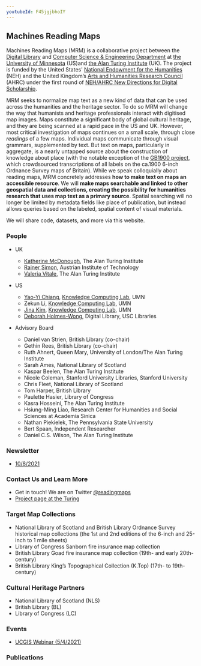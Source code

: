 ```yaml
---
youtubeId: F45jgjbhoIY
---
```


## Machines Reading Maps

Machines Reading Maps (MRM) is a collaborative project between the [Digital Library](http://digitallibrary.usc.edu/) and [Computer Science & Engineering Department](https://cse.umn.edu/cs) at [the University of Minnesota](https://www.umn.edu/) (US)and [the Alan Turing Institute](https://www.turing.ac.uk/) (UK). The project is funded by the United States' [National Endowment for the Humanities](https://www.neh.gov/) (NEH) and the United Kingdom’s [Arts and Humanities Research Council](https://ahrc.ukri.org/) (AHRC) under the first round of [NEH/AHRC New Directions for Digital Scholarship](https://www.neh.gov/news/neh-and-uk-arts-and-humanities-research-council-announce-grants-support-digital-innovation).

MRM seeks to normalize map text as a new kind of data that can be used across the humanities and the heritage sector. To do so MRM will change the way that humanists and heritage professionals interact with digitised map images. Maps constitute a significant body of global cultural heritage, and they are being scanned at a rapid pace in the US and UK. However, most critical investigation of maps continues on a small scale, through close *readings* of a few maps. Individual maps communicate through visual grammars, supplemented by text. But text on maps, particularly in aggregate, is a nearly untapped source about the construction of knowledge about place (with the notable exception of the [GB1900 project](https://geo.nls.uk/maps/gb1900/), which crowdsourced transcriptions of all labels on the ca.1900 6-inch Ordnance Survey maps of Britain). While we speak colloquially about reading maps, MRM concretely addresses **how to make text on maps an accessible resource**. We will **make maps searchable and linked to other geospatial data and collections, creating the possibility for humanities research that uses map text as a primary source**. Spatial searching will no longer be limited by metadata fields like place of publication, but instead allows queries based on the labeled, spatial content of visual materials.

We will share code, datasets, and more via this website.


### People

- UK
  - [Katherine McDonough](https://www.turing.ac.uk/people/researchers/katherine-mcdonough), The Alan Turing Institute
  - [Rainer Simon](https://rsimon.github.io/), Austrian Institute of Technology
  - [Valeria Vitale](https://www.turing.ac.uk/people/research-associates/valeria-vitale), The Alan Turing Institute

- US
  - [Yao-Yi Chiang](https://yaoyichi.github.io/), [Knowledge Computing Lab](https://knowledge-computing.github.io/), UMN
  - Zekun Li, [Knowledge Computing Lab](https://knowledge-computing.github.io/), UMN
  - [Jina Kim](https://jina-kim.github.io/), [Knowledge Computing Lab](https://knowledge-computing.github.io/), UMN
  - [Deborah Holmes-Wong](https://libraries.usc.edu/person/deborah-ann-holmes-wong), Digital Library, USC Libraries
 

- Advisory Board
  - Daniel van Strien, British Library (co-chair)
  - Gethin Rees, British Library (co-chair)
  - Ruth Ahnert, Queen Mary, University of London/The Alan Turing Institute
  - Sarah Ames, National Library of Scotland
  - Kaspar Beelen, The Alan Turing Institute
  - Nicole Coleman, Stanford University Libraries, Stanford University
  - Chris Fleet, National Library of Scotland
  - Tom Harper, British Library
  - Paulette Hasier, Library of Congress
  - Kasra Hosseini, The Alan Turing Institute
  - Hsiung-Ming Liao, Research Center for Humanities and Social Sciences at Academia Sinica
  - Nathan Piekielek, The Pennsylvania State University
  - Bert Spaan, Independent Researcher
  - Daniel C.S. Wilson, The Alan Turing Institute

### Newsletter
- [10/8/2021](https://github.com/machines-reading-maps/Tutorials-Newsletters/blob/main/Newsletter_2021_10.pdf)

### Contact Us and Learn More
- Get in touch! We are on Twitter [@readingmaps](https://twitter.com/ReadingMaps)
- [Project page at the Turing](https://www.turing.ac.uk/research/research-projects/machines-reading-maps)

### Target Map Collections
- National Library of Scotland and British Library Ordnance Survey historical map collections (the 1st and 2nd editions of the 6-inch and 25-inch to 1 mile sheets)
- Library of Congress Sanborn fire insurance map collection
- British Library Goad fire insurance map collection (19th- and early 20th-century)
- British Library King’s Topographical Collection (K.Top) (17th- to 19th-century)

### Cultural Heritage Partners
- National Library of Scotland (NLS)
- British Library (BL)
- Library of Congress (LC)

### Events
- [UCGIS Webinar (5/4/2021)](https://youtu.be/F45jgjbhoIY)
### Publications
